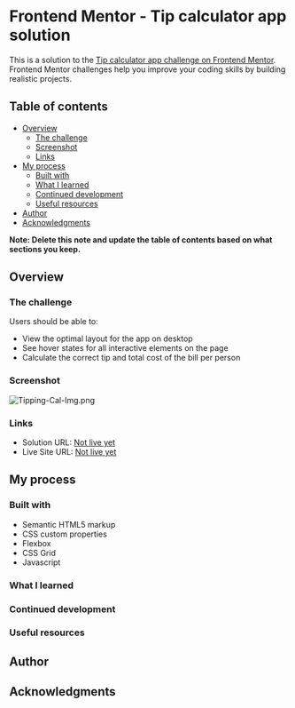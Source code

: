 # Frontend Mentor - Tip calculator app solution

This is a solution to the [Tip calculator app challenge on Frontend Mentor](https://www.frontendmentor.io/challenges/tip-calculator-app-ugJNGbJUX). Frontend Mentor challenges help you improve your coding skills by building realistic projects.

## Table of contents

- [Overview](#overview)
  - [The challenge](#the-challenge)
  - [Screenshot](#screenshot)
  - [Links](#links)
- [My process](#my-process)
  - [Built with](#built-with)
  - [What I learned](#what-i-learned)
  - [Continued development](#continued-development)
  - [Useful resources](#useful-resources)
- [Author](#author)
- [Acknowledgments](#acknowledgments)

**Note: Delete this note and update the table of contents based on what sections you keep.**

## Overview

### The challenge

Users should be able to:

- View the optimal layout for the app on desktop
- See hover states for all interactive elements on the page
- Calculate the correct tip and total cost of the bill per person

### Screenshot

![Tipping-Cal-Img.png](https://postimg.cc/zHGxj3c6)

### Links

- Solution URL: [Not live yet]()
- Live Site URL: [Not live yet]()

## My process

### Built with

- Semantic HTML5 markup
- CSS custom properties
- Flexbox
- CSS Grid
- Javascript

### What I learned

### Continued development

### Useful resources

## Author

## Acknowledgments
